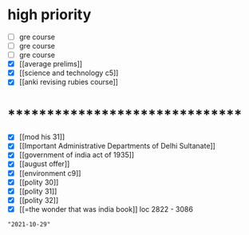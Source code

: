 # high priority
- [ ] gre course
- [ ] gre course
- [ ] gre course
- [x] [[average prelims]]
- [x] [[science and technology c5]]
- [x] [[anki revising rubies course]]
# ******************************
- [x] [[mod his 31]]
- [x] [[Important Administrative Departments of Delhi Sultanate]]
- [x] [[government of india act of 1935]]
- [x] [[august offer]]
- [x] [[environment c9]]
- [x] [[polity 30]]
- [x] [[polity 31]]
- [x] [[polity 32]]
- [x] [[=the wonder that was india book]] loc 2822 - 3086

```query 2021-10-08 17:25
"2021-10-29"
```